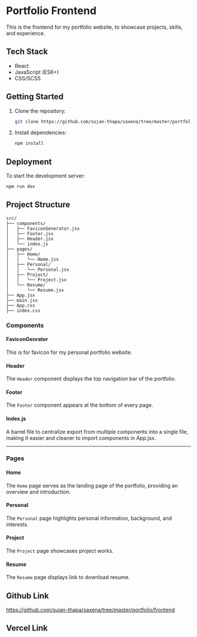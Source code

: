 # Portfolio Frontend

This is the frontend for my portfolio website, to showcase projects, skills, and experience.

## Tech Stack

- React
- JavaScript (ES6+)
- CSS/SCSS

## Getting Started

1. Clone the repository:
    ```bash
    git clone https://github.com/sujan-thapa/saxena/tree/master/portfolio/frontend
    ```
2. Install dependencies:
    ```bash
    npm install
    ```

## Deployment

To start the development server:
```bash
npm run dev
```

## Project Structure

```
src/
├── components/
│   ├── FaviconGenerator.jsx
│   ├── Footer.jsx
│   ├── Header.jsx
│   └── index.js
├── pages/
│   ├── Home/
│   │   └── Home.jsx
│   ├── Personal/
│   │   └── Personal.jsx
│   ├── Project/
│   │   └── Project.jsx
│   └── Resume/
│       └── Resume.jsx
├── App.jsx
├── main.jsx
├── App.css
├── index.css
```

### Components

#### FaviconGenrator
This is for favicon for my personal portfolio website.

#### Header

The `Header` component displays the top navigation bar of the portfolio.

#### Footer

The `Footer` component appears at the bottom of every page.

#### Index.js
A barrel file to centralize export from multiple components into a single file, making it easier and cleaner to import components in App.jsx.

---

### Pages

#### Home

The `Home` page serves as the landing page of the portfolio, providing an overview and introduction.

#### Personal

The `Personal` page highlights personal information, background, and interests.

#### Project

The `Project` page showcases project works.

#### Resume

The `Resume` page displays link to download resume.


## Github Link
https://github.com/sujan-thapa/saxena/tree/master/portfolio/frontend 

## Vercel Link
<!-- Add your deployed Vercel link here -->

